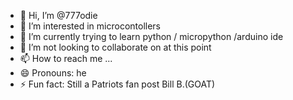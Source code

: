 - 👋 Hi, I’m @777odie
- 👀 I’m interested in microcontollers
- 🌱 I’m currently trying to learn python / micropython /arduino ide
- 💞️ I’m not looking to collaborate on at this point
- 📫 How to reach me ...
- 😄 Pronouns: he
- ⚡ Fun fact: Still a Patriots fan post Bill B.(GOAT)

<!---
777odie/777odie is a ✨ special ✨ repository because its `README.md` (this file) appears on your GitHub profile.
You can click the Preview link to take a look at your changes.
--->
